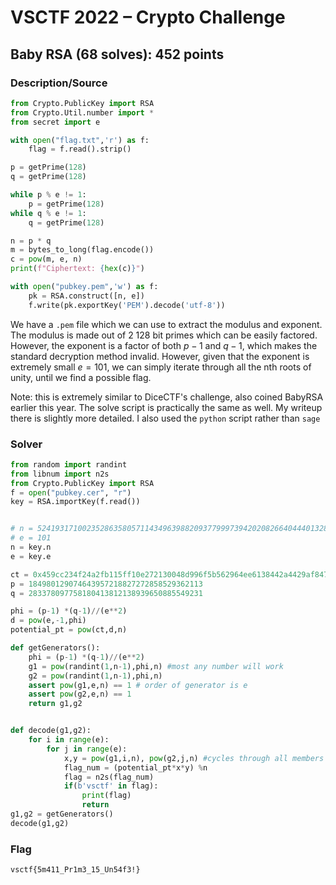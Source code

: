 # VSCTF 2022 – Crypto Challenge

## Baby RSA (68 solves): 452 points

### Description/Source

```python
from Crypto.PublicKey import RSA
from Crypto.Util.number import *
from secret import e

with open("flag.txt",'r') as f:
    flag = f.read().strip()

p = getPrime(128)
q = getPrime(128)

while p % e != 1:
    p = getPrime(128)
while q % e != 1:
    q = getPrime(128)

n = p * q
m = bytes_to_long(flag.encode())
c = pow(m, e, n)
print(f"Ciphertext: {hex(c)}")

with open("pubkey.pem",'w') as f:
    pk = RSA.construct([n, e])
    f.write(pk.exportKey('PEM').decode('utf-8'))
```

We have a `.pem` file which we can use to extract the modulus and exponent. The modulus is made out of 2 128 bit primes which can be easily factored. However, the exponent is a factor of both $p-1$ and $q-1$, which makes the standard decryption method invalid. However, given that the exponent is extremely small $e = 101$, we can simply iterate through all the nth roots of unity, until we find a possible flag.

Note: this is extremely similar to DiceCTF's challenge, also coined BabyRSA earlier this year. The solve script is practically the same as well. My writeup there is slightly more detailed. I also used the `python` script rather than `sage`

### Solver

```python
from random import randint
from libnum import n2s
from Crypto.PublicKey import RSA
f = open("pubkey.cer", "r")
key = RSA.importKey(f.read())


# n = 52419317100235286358057114349639882093779997394202082664044401328860087685103
# e = 101
n = key.n
e = key.e

ct = 0x459cc234f24a2fb115ff10e272130048d996f5b562964ee6138442a4429af847
p = 184980129074643957218827272858529362113
q = 283378097758180413812138939650885549231

phi = (p-1) *(q-1)//(e**2)
d = pow(e,-1,phi)
potential_pt = pow(ct,d,n)

def getGenerators():
    phi = (p-1) *(q-1)//(e**2)
    g1 = pow(randint(1,n-1),phi,n) #most any number will work
    g2 = pow(randint(1,n-1),phi,n)
    assert pow(g1,e,n) == 1 # order of generator is e
    assert pow(g2,e,n) == 1
    return g1,g2


def decode(g1,g2):
    for i in range(e):
        for j in range(e):
            x,y = pow(g1,i,n), pow(g2,j,n) #cycles through all members of the group with order e in the generator
            flag_num = (potential_pt*x*y) %n
            flag = n2s(flag_num)
            if(b'vsctf' in flag):
                print(flag)
                return
g1,g2 = getGenerators()
decode(g1,g2)
```

### Flag

```
vsctf{5m411_Pr1m3_15_Un54f3!}
```
